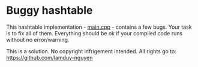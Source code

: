 # Buggy hashtable

This hashtable implementation - [main.cpp](main.cpp) - contains a few bugs.
Your task is to fix all of them.
Everything should be ok if your compiled code runs without no error/warning.

This is a solution. No copyright infrigement intended. All rights go to: https://github.com/lamduy-nguyen
